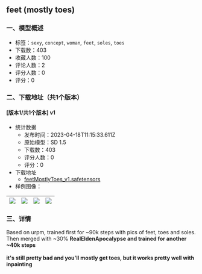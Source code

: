 ## feet (mostly toes)
### 一、模型概述

- 标签：`sexy`, `concept`, `woman`, `feet`, `soles`, `toes`
- 下载数：403
- 收藏人数：100
- 评论人数：2
- 评分人数：0
- 评分：0

### 二、下载地址（共1个版本）

#### [版本1/共1个版本] v1

- 统计数据
  - 发布时间：2023-04-18T11:15:33.611Z
  - 原始模型：SD 1.5
  - 下载数：403
  - 评分人数：0
  - 评分：0
- 下载地址
  - [feetMostlyToes_v1.safetensors](https://civitai.com/api/download/models/48871)
- 样例图像：

| <img src="https://image.civitai.com/xG1nkqKTMzGDvpLrqFT7WA/cc6d3b96-cfaa-4d45-878f-7e74fdbe0d00/width=450/525073.jpeg" /> | <img src="https://image.civitai.com/xG1nkqKTMzGDvpLrqFT7WA/14aefdfc-9e72-40cd-12e8-cf85eba52c00/width=450/525079.jpeg" /> | <img src="https://image.civitai.com/xG1nkqKTMzGDvpLrqFT7WA/874665fb-99cb-4624-1ad3-3f84c0090600/width=450/525093.jpeg" /> | <img src="https://image.civitai.com/xG1nkqKTMzGDvpLrqFT7WA/77ed90a2-8daf-4422-3a07-8bd1ac24c800/width=450/525104.jpeg" /> |
| ---- | ---- | ---- | ---- |


### 三、详情
<p>Based on urpm, trained first for ~90k steps with pics of feet, toes and soles.<br />Then merged with ~30% <strong>RealEldenApocalypse and trained for another ~40k steps</strong><br /><br /><strong>it's still pretty bad and you'll mostly get toes, but it works pretty well with inpainting</strong></p>